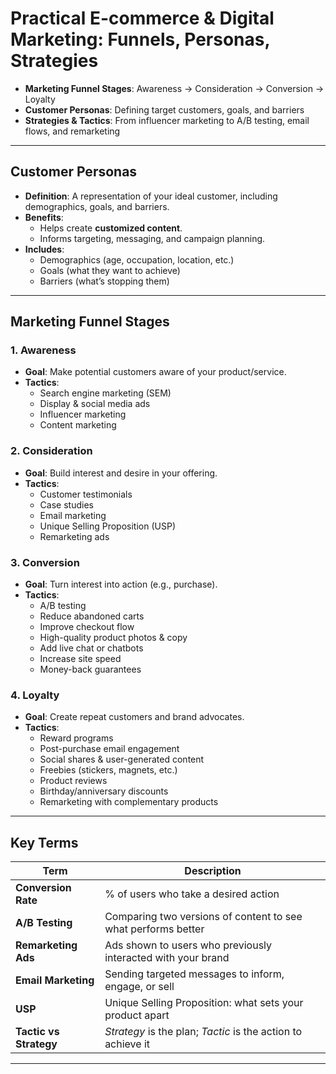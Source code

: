 # Practical E-commerce & Digital Marketing: Funnels, Personas, Strategies

- **Marketing Funnel Stages**: Awareness &rarr; Consideration &rarr; Conversion &rarr; Loyalty  
- **Customer Personas**: Defining target customers, goals, and barriers  
- **Strategies & Tactics**: From influencer marketing to A/B testing, email flows, and remarketing

---

## Customer Personas
- **Definition**: A representation of your ideal customer, including demographics, goals, and barriers.
- **Benefits**:
  - Helps create **customized content**.
  - Informs targeting, messaging, and campaign planning.
- **Includes**:
  - Demographics (age, occupation, location, etc.)
  - Goals (what they want to achieve)
  - Barriers (what’s stopping them)

---

## Marketing Funnel Stages

### 1. **Awareness**
- **Goal**: Make potential customers aware of your product/service.
- **Tactics**:
  - Search engine marketing (SEM)
  - Display & social media ads
  - Influencer marketing
  - Content marketing

### 2. **Consideration**
- **Goal**: Build interest and desire in your offering.
- **Tactics**:
  - Customer testimonials
  - Case studies
  - Email marketing
  - Unique Selling Proposition (USP)
  - Remarketing ads

### 3. **Conversion**
- **Goal**: Turn interest into action (e.g., purchase).
- **Tactics**:
  - A/B testing
  - Reduce abandoned carts
  - Improve checkout flow
  - High-quality product photos & copy
  - Add live chat or chatbots
  - Increase site speed
  - Money-back guarantees

### 4. **Loyalty**
- **Goal**: Create repeat customers and brand advocates.
- **Tactics**:
  - Reward programs
  - Post-purchase email engagement
  - Social shares & user-generated content
  - Freebies (stickers, magnets, etc.)
  - Product reviews
  - Birthday/anniversary discounts
  - Remarketing with complementary products

---

## Key Terms

| Term | Description |
|------|-------------|
| **Conversion Rate** | % of users who take a desired action |
| **A/B Testing** | Comparing two versions of content to see what performs better |
| **Remarketing Ads** | Ads shown to users who previously interacted with your brand |
| **Email Marketing** | Sending targeted messages to inform, engage, or sell |
| **USP** | Unique Selling Proposition: what sets your product apart |
| **Tactic vs Strategy** | *Strategy* is the plan; *Tactic* is the action to achieve it |

---
